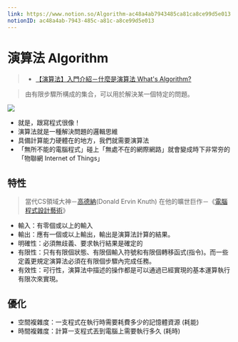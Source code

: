 ```yaml
---
link: https://www.notion.so/Algorithm-ac48a4ab7943485ca81ca8ce99d5e013
notionID: ac48a4ab-7943-485c-a81c-a8ce99d5e013
---
```

# 演算法 Algorithm
> - [【演算法】入門介紹－什麼是演算法 What's Algorithm?](https://jason-chen-1992.weebly.com/home/-whats-algorithm)

>由有限步驟所構成的集合，可以用於解決某一個特定的問題。

![](https://jason-chen-1992.weebly.com/uploads/1/0/8/5/108557741/algorithm_2_orig.jpg)

- 就是，跟寫程式很像！
- 演算法就是一種解決問題的邏輯思維
- 具備計算能力硬體在的地方，我們就需要演算法
- 「無所不能的電腦程式」碰上「無處不在的網際網路」就會變成時下非常夯的「物聯網 Internet of Things」

## 特性
> 當代CS領域大神－[高德納](https://zh.wikipedia.org/wiki/%E9%AB%98%E5%BE%B7%E7%BA%B3)(Donald Ervin Knuth) 在他的曠世巨作－《[電腦程式設計藝術](https://zh.wikipedia.org/wiki/%E8%AE%A1%E7%AE%97%E6%9C%BA%E7%A8%8B%E5%BA%8F%E8%AE%BE%E8%AE%A1%E8%89%BA%E6%9C%AF)》


- 輸入：有零個或以上的輸入
- 輸出：應有一個或以上輸出，輸出是演算法計算的結果。
- 明確性：必須無歧義、要求執行結果是確定的
- 有限性：只有有限個狀態、有限個輸入符號和有限個轉移函式(指令)。而一些定義更規定演算法必須在有限個步驟內完成任務。
- 有效性：可行性，演算法中描述的操作都是可以通過已經實現的基本運算執行有限次來實現。


## 優化
- 空間複雜度：一支程式在執行時需要耗費多少的記憶體資源 (耗能)
- 時間複雜度：計算一支程式丟到電腦上需要執行多久 (耗時)